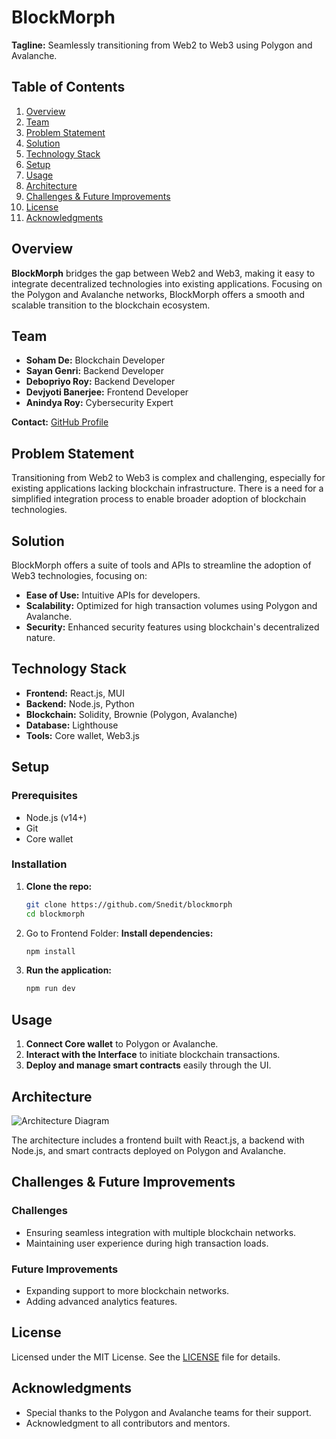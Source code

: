 # BlockMorph

**Tagline:** Seamlessly transitioning from Web2 to Web3 using Polygon and Avalanche.

## Table of Contents
1. [Overview](#overview)
2. [Team](#team)
3. [Problem Statement](#problem-statement)
4. [Solution](#solution)
5. [Technology Stack](#technology-stack)
6. [Setup](#setup)
7. [Usage](#usage)
8. [Architecture](#architecture)
9. [Challenges & Future Improvements](#challenges--future-improvements)
10. [License](#license)
11. [Acknowledgments](#acknowledgments)

## Overview

**BlockMorph** bridges the gap between Web2 and Web3, making it easy to integrate decentralized technologies into existing applications. Focusing on the Polygon and Avalanche networks, BlockMorph offers a smooth and scalable transition to the blockchain ecosystem.

## Team

- **Soham De:** Blockchain Developer
- **Sayan Genri:** Backend Developer
- **Debopriyo Roy:** Backend Developer
- **Devjyoti Banerjee:** Frontend Developer
- **Anindya Roy:** Cybersecurity Expert

**Contact:** [GitHub Profile](https://github.com/Snedit)

## Problem Statement

Transitioning from Web2 to Web3 is complex and challenging, especially for existing applications lacking blockchain infrastructure. There is a need for a simplified integration process to enable broader adoption of blockchain technologies.

## Solution

BlockMorph offers a suite of tools and APIs to streamline the adoption of Web3 technologies, focusing on:
- **Ease of Use:** Intuitive APIs for developers.
- **Scalability:** Optimized for high transaction volumes using Polygon and Avalanche.
- **Security:** Enhanced security features using blockchain's decentralized nature.

## Technology Stack

- **Frontend:** React.js, MUI
- **Backend:** Node.js, Python
- **Blockchain:** Solidity, Brownie (Polygon, Avalanche)
- **Database:** Lighthouse
- **Tools:** Core wallet, Web3.js

## Setup

### Prerequisites
- Node.js (v14+)
- Git
- Core wallet

### Installation

1. **Clone the repo:**
    ```bash
    git clone https://github.com/Snedit/blockmorph
    cd blockmorph
    ```

2. Go to Frontend Folder:
   **Install dependencies:**
    ```bash
    npm install
    ```
4. **Run the application:**
    ```bash
    npm run dev
    ```

## Usage

1. **Connect Core wallet** to Polygon or Avalanche.
2. **Interact with the Interface** to initiate blockchain transactions.
3. **Deploy and manage smart contracts** easily through the UI.

## Architecture

![Architecture Diagram](https://theteatoast.github.io/workflow.png)

The architecture includes a frontend built with React.js, a backend with Node.js, and smart contracts deployed on Polygon and Avalanche.

## Challenges & Future Improvements

### Challenges
- Ensuring seamless integration with multiple blockchain networks.
- Maintaining user experience during high transaction loads.

### Future Improvements
- Expanding support to more blockchain networks.
- Adding advanced analytics features.

## License

Licensed under the MIT License. See the [LICENSE](LICENSE) file for details.

## Acknowledgments

- Special thanks to the Polygon and Avalanche teams for their support.
- Acknowledgment to all contributors and mentors.
